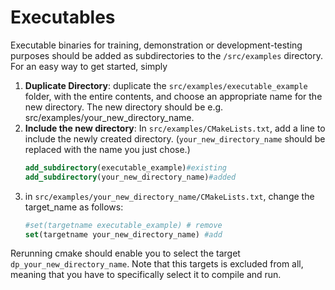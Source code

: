# Executables

Executable binaries for training, demonstration or development-testing purposes should be added as subdirectories to the `/src/examples`  directory. For an easy way to get started, simply
1. **Duplicate Directory**: duplicate the `src/examples/executable_example` folder, with the entire contents, and choose an appropriate name for the new directory. The new directory should be e.g. src/examples/your_new_directory_name. 
2. **Include the new directory**: In `src/examples/CMakeLists.txt`, add a line to include the newly created directory. (`your_new_directory_name` should be replaced with the name you just chose.)
    ```cmake
    add_subdirectory(executable_example)#existing
    add_subdirectory(your_new_directory_name)#added   
    ```
3. in `src/examples/your_new_directory_name/CMakeLists.txt`, change the target_name as follows:
    ```cmake
    #set(targetname executable_example) # remove
    set(targetname your_new_directory_name) #add
    ```
Rerunning cmake should enable you to select the target `dp_your_new_directory_name`. Note that this targets is excluded from all, meaning that you have to specifically select it to compile and run. 